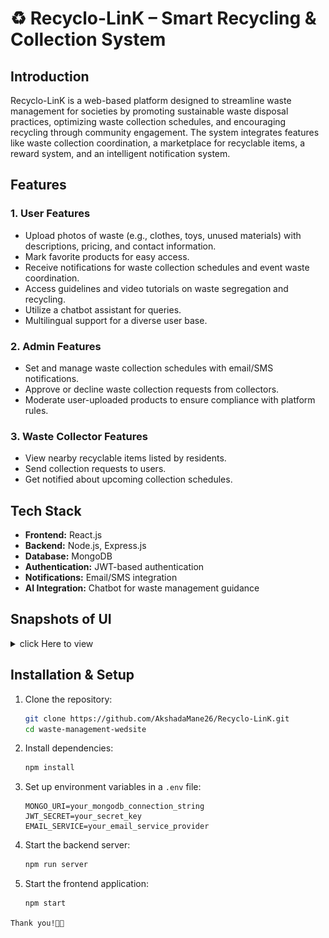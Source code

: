 # ♻️ Recyclo-LinK – Smart Recycling & Collection System 

## Introduction

Recyclo-LinK is a web-based platform designed to streamline waste management for societies by promoting sustainable waste disposal practices, optimizing waste collection schedules, and encouraging recycling through community engagement. The system integrates features like waste collection coordination, a marketplace for recyclable items, a reward system, and an intelligent notification system.

## Features

### 1. **User Features**

- Upload photos of waste (e.g., clothes, toys, unused materials) with descriptions, pricing, and contact information.
- Mark favorite products for easy access.
- Receive notifications for waste collection schedules and event waste coordination.
- Access guidelines and video tutorials on waste segregation and recycling.
- Utilize a chatbot assistant for queries.
- Multilingual support for a diverse user base.

### 2. **Admin Features**

- Set and manage waste collection schedules with email/SMS notifications.
- Approve or decline waste collection requests from collectors.
- Moderate user-uploaded products to ensure compliance with platform rules.

### 3. **Waste Collector Features**

- View nearby recyclable items listed by residents.
- Send collection requests to users.
- Get notified about upcoming collection schedules.

## Tech Stack

- **Frontend:** React.js
- **Backend:** Node.js, Express.js
- **Database:** MongoDB
- **Authentication:** JWT-based authentication
- **Notifications:** Email/SMS integration
- **AI Integration:** Chatbot for waste management guidance

## Snapshots of UI

<body>
<details>
    <summary>click Here to view</summary>
    <ul>
        <li>
            <img src="react-app\Output\Home.png" alt="form" height="100">
        </li>
        <li>
            <img src="react-app\Output\Initiative.png" alt="form" height="100">
        </li>
        <li>
            <img src="react-app\Output\GuidelinesAndTutorial.png" alt="form" height="100">
        </li>
        <li>
            <img src="react-app\Output\WasteSection.png" alt="form" height="100">
        </li>
        <li>
            <img src="react-app\Output\Notification.png" alt="form" height="100">
        </li>
        <li>
            <img src="react-app\Output\Reward.png" alt="form" height="100">
        </li>
        <li>
            <img src="react-app\Output\Profile.png" alt="form" height="100">
        </li>
    </ul>

</details>

## Installation & Setup

1. Clone the repository:
   ```sh
   git clone https://github.com/AkshadaMane26/Recyclo-LinK.git
   cd waste-management-wedsite
   ```
2. Install dependencies:
   ```sh
   npm install
   ```
3. Set up environment variables in a `.env` file:
   ```env
   MONGO_URI=your_mongodb_connection_string
   JWT_SECRET=your_secret_key
   EMAIL_SERVICE=your_email_service_provider
   ```
4. Start the backend server:
   ```sh
   npm run server
   ```
5. Start the frontend application:
   ```sh
   npm start
   ```

<p><code>Thank you!🧑‍💻</code></p>

</body>
